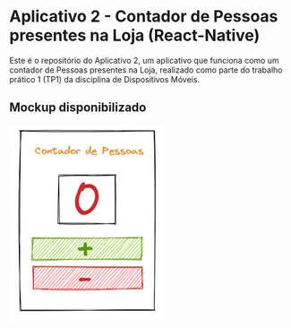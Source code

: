# Aplicativo 2 - Contador de Pessoas presentes na Loja (React-Native)

Este é o repositório do Aplicativo 2, um aplicativo que funciona como um contador de Pessoas presentes na Loja, realizado como parte do trabalho prático 1 (TP1) da disciplina de Dispositivos Móveis.

## Mockup disponibilizado

![Alt text](image.png)



